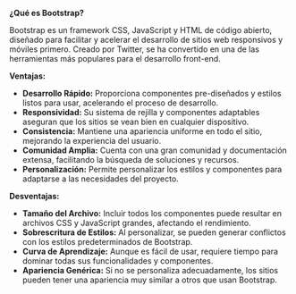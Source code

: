 **¿Qué es Bootstrap?**

Bootstrap es un framework CSS, JavaScript y HTML de código abierto, diseñado para facilitar y acelerar el desarrollo de sitios web responsivos y móviles primero. Creado por Twitter, se ha convertido en una de las herramientas más populares para el desarrollo front-end.

**Ventajas:**

* **Desarrollo Rápido:** Proporciona componentes pre-diseñados y estilos listos para usar, acelerando el proceso de desarrollo.
* **Responsividad:** Su sistema de rejilla y componentes adaptables aseguran que los sitios se vean bien en cualquier dispositivo.
* **Consistencia:** Mantiene una apariencia uniforme en todo el sitio, mejorando la experiencia del usuario.
* **Comunidad Amplia:** Cuenta con una gran comunidad y documentación extensa, facilitando la búsqueda de soluciones y recursos.
* **Personalización:** Permite personalizar los estilos y componentes para adaptarse a las necesidades del proyecto.

**Desventajas:**

* **Tamaño del Archivo:** Incluir todos los componentes puede resultar en archivos CSS y JavaScript grandes, afectando el rendimiento.
* **Sobrescritura de Estilos:** Al personalizar, se pueden generar conflictos con los estilos predeterminados de Bootstrap.
* **Curva de Aprendizaje:** Aunque es fácil de usar, requiere tiempo para dominar todas sus funcionalidades y componentes.
* **Apariencia Genérica:** Si no se personaliza adecuadamente, los sitios pueden tener una apariencia muy similar a otros que usan Bootstrap.